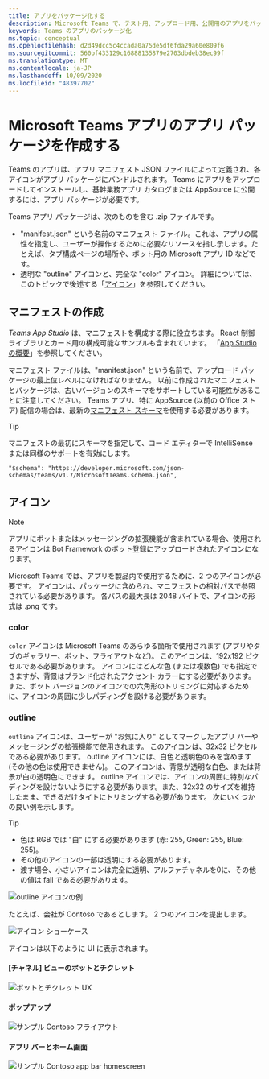 ```yaml
---
title: アプリをパッケージ化する
description: Microsoft Teams で、テスト用、アップロード用、公開用のアプリをパッケージ化する方法について説明します
keywords: Teams のアプリのパッケージ化
ms.topic: conceptual
ms.openlocfilehash: d2d49dcc5c4ccada0a75de5df6fda29a60e809f6
ms.sourcegitcommit: 560bf433129c16888135879e2703dbdeb38ec99f
ms.translationtype: MT
ms.contentlocale: ja-JP
ms.lasthandoff: 10/09/2020
ms.locfileid: "48397702"
---
```

# <a name="create-an-app-package-for-your-microsoft-teams-app"></a>Microsoft Teams アプリのアプリ パッケージを作成する

Teams のアプリは、アプリ マニフェスト JSON ファイルによって定義され、各アイコンがアプリ パッケージにバンドルされます。 Teams にアプリをアップロードしてインストールし、基幹業務アプリ カタログまたは AppSource に公開するには、アプリ パッケージが必要です。

Teams アプリ パッケージは、次のものを含む .zip ファイルです。

* "manifest.json" という名前のマニフェスト ファイル。これは、アプリの属性を指定し、ユーザーが操作するために必要なリソースを指し示します。たとえば、タブ構成ページの場所や、ボット用の Microsoft アプリ ID などです。
* 透明な "outline" アイコンと、完全な "color" アイコン。 詳細については、このトピックで後述する「[アイコン](#icons)」を参照してください。

## <a name="creating-a-manifest"></a>マニフェストの作成

*Teams App Studio* は、マニフェストを構成する際に役立ちます。 React 制御ライブラリとカード用の構成可能なサンプルも含まれています。 「[App Studio の概要](~/concepts/build-and-test/app-studio-overview.md)」を参照してください。

マニフェスト ファイルは、"manifest.json" という名前で、アップロード パッケージの最上位レベルになければなりません。 以前に作成されたマニフェストとパッケージは、古いバージョンのスキーマをサポートしている可能性があることに注意してください。 Teams アプリ、特に AppSource (以前の Office ストア) 配信の場合は、最新の[マニフェスト スキーマ](~/resources/schema/manifest-schema.md)を使用する必要があります。

> [!TIP]
> マニフェストの最初にスキーマを指定して、コード エディターで IntelliSense または同様のサポートを有効にします。
>
> `"$schema": "https://developer.microsoft.com/json-schemas/teams/v1.7/MicrosoftTeams.schema.json",`

## <a name="icons"></a>アイコン

> [!Note]
> アプリにボットまたはメッセージングの拡張機能が含まれている場合、使用されるアイコンは Bot Framework のボット登録にアップロードされたアイコンになります。

Microsoft Teams では、アプリを製品内で使用するために、2 つのアイコンが必要です。 アイコンは、パッケージに含められ、マニフェストの相対パスで参照されている必要があります。 各パスの最大長は 2048 バイトで、アイコンの形式は .png です。

### <a name="color"></a>color

`color` アイコンは Microsoft Teams のあらゆる箇所で使用されます (アプリやタブのギャラリー、ボット、フライアウトなど)。 このアイコンは、192x192 ピクセルである必要があります。 アイコンにはどんな色 (または複数色) でも指定できますが、背景はブランド化されたアクセント カラーにする必要があります。 また、ボット バージョンのアイコンでの六角形のトリミングに対応するために、アイコンの周囲に少しパディングを設ける必要があります。

### <a name="outline"></a>outline

`outline` アイコンは、ユーザーが "お気に入り" としてマークしたアプリ バーやメッセージングの拡張機能で使用されます。 このアイコンは、32x32 ピクセルである必要があります。 outline アイコンには、白色と透明色のみを含めます (その他の色は使用できません)。 このアイコンは、背景が透明な白色、または背景が白の透明色にできます。 outline アイコンでは、アイコンの周囲に特別なパディングを設けないようにする必要があります。また、32x32 のサイズを維持したまま、できるだけタイトにトリミングする必要があります。 次にいくつかの良い例を示します。

> [!TIP]
>  * 色は RGB では "白" にする必要があります (赤: 255, Green: 255, Blue: 255)。
>  * その他のアイコンの一部は透明にする必要があります。
>  * 渡す場合、小さいアイコンは完全に透明、アルファチャネルを0に、その他の値は fail である必要があります。

![outline アイコンの例](~/assets/images/icons/sample20x20s.png)

たとえば、会社が Contoso であるとします。 2 つのアイコンを提出します。

![アイコン ショーケース](~/assets/images/framework/framework_submit_icon.png)

アイコンは以下のように UI に表示されます。

#### <a name="bot-and-chiclet-in-channel-view"></a>[チャネル] ビューのボットとチクレット

![ボットとチクレット UX](~/assets/images/icons/botandchiclet.png)

#### <a name="flyout"></a>ポップアップ

![サンプル Contoso フライアウト](~/assets/images/icons/flyout.png)

#### <a name="app-bar-and-home-screen"></a>アプリ バーとホーム画面

![サンプル Contoso app bar homescreen](~/assets/images/icons/appbarhomescreen.png)
